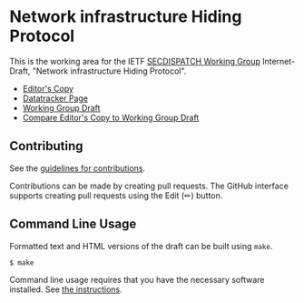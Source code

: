 <!-- regenerate: on (set to off if you edit this file) -->

# Network infrastructure Hiding Protocol

This is the working area for the IETF [SECDISPATCH Working Group](https://datatracker.ietf.org/group/secdispatch/documents/) Internet-Draft, "Network infrastructure Hiding Protocol".

* [Editor's Copy](https://OpenNHP.github.io/ietf-rfc-nhp/#go.draft-ietf-secdispatch-nhp.html)
* [Datatracker Page](https://datatracker.ietf.org/doc/draft-ietf-secdispatch-nhp)
* [Working Group Draft](https://datatracker.ietf.org/doc/html/draft-ietf-secdispatch-nhp)
* [Compare Editor's Copy to Working Group Draft](https://OpenNHP.github.io/ietf-rfc-nhp/#go.draft-ietf-secdispatch-nhp.diff)


## Contributing

See the
[guidelines for contributions](https://github.com/OpenNHP/ietf-rfc-nhp/blob/main/CONTRIBUTING.md).

Contributions can be made by creating pull requests.
The GitHub interface supports creating pull requests using the Edit (✏) button.


## Command Line Usage

Formatted text and HTML versions of the draft can be built using `make`.

```sh
$ make
```

Command line usage requires that you have the necessary software installed.  See
[the instructions](https://github.com/martinthomson/i-d-template/blob/main/doc/SETUP.md).

